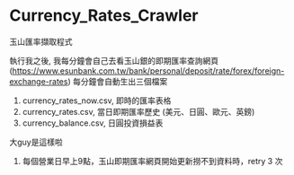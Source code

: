 # Currency_Rates_Crawler
玉山匯率擷取程式

執行我之後, 我每分鐘會自己去看玉山銀的即期匯率查詢網頁 (https://www.esunbank.com.tw/bank/personal/deposit/rate/forex/foreign-exchange-rates)
每分鐘會自動生出三個檔案
1. currency_rates_now.csv, 即時的匯率表格
2. currency_rates.csv, 當日即期匯率歷史 (美元、日圓、歐元、英鎊)
3. currency_balance.csv, 日圓投資損益表

大guy是這樣啦

1. 每個營業日早上9點，玉山即期匯率網頁開始更新撈不到資料時，retry 3 次